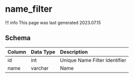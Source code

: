 # name_filter

!!! info
	This page was last generated 2023.07.15

## Schema

| Column | Data Type | Description |
| :--- | :--- | :--- |
| id | int | Unique Name Filter Identifier |
| name | varchar | Name |

